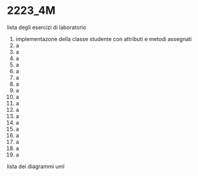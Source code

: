 # 2223_4M
lista degli esercizi di laboratorio

1. implementazone della classe studente con attributi e metodi assegnati
2. a
3. a
4. a
5. a
6. a
7. a
8. a
9. a
10. a
11. a
12. a
13. a
14. a
15. a
16. a
17. a
18. a
19. a

lista dei diagrammi uml
